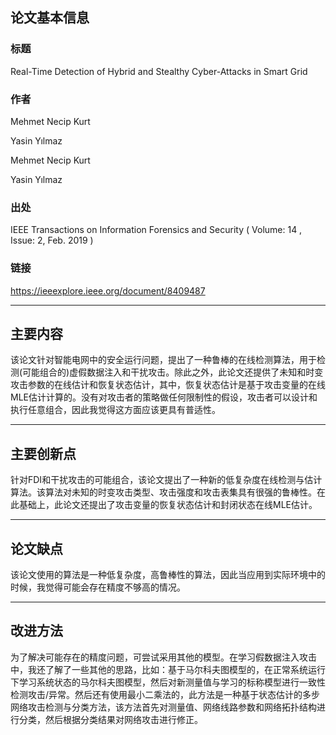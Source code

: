 ## 论文基本信息

### 标题

Real-Time Detection of Hybrid and Stealthy Cyber-Attacks in
Smart Grid

### 作者

Mehmet Necip Kurt

Yasin Yılmaz

Mehmet Necip Kurt

Yasin Yılmaz

### 出处

IEEE Transactions on Information Forensics and Security ( Volume: 14 , Issue: 2, Feb. 2019 )

### 链接

https://ieeexplore.ieee.org/document/8409487

***

## 主要内容

该论文针对智能电网中的安全运行问题，提出了一种鲁棒的在线检测算法，用于检测(可能组合的)虚假数据注入和干扰攻击。除此之外，此论文还提供了未知和时变攻击参数的在线估计和恢复状态估计，其中，恢复状态估计是基于攻击变量的在线MLE估计计算的。没有对攻击者的策略做任何限制性的假设，攻击者可以设计和执行任意组合，因此我觉得这方面应该更具有普适性。

***

## 主要创新点

针对FDI和干扰攻击的可能组合，该论文提出了一种新的低复杂度在线检测与估计算法。该算法对未知的时变攻击类型、攻击强度和攻击表集具有很强的鲁棒性。在此基础上，此论文还提出了攻击变量的恢复状态估计和封闭状态在线MLE估计。

***

## 论文缺点

该论文使用的算法是一种低复杂度，高鲁棒性的算法，因此当应用到实际环境中的时候，我觉得可能会存在精度不够高的情况。

***

## 改进方法

为了解决可能存在的精度问题，可尝试采用其他的模型。在学习假数据注入攻击中，我还了解了一些其他的思路，比如：基于马尔科夫图模型的，在正常系统运行下学习系统状态的马尔科夫图模型，然后对新测量值与学习的标称模型进行一致性检测攻击/异常。然后还有使用最小二乘法的，此方法是一种基于状态估计的多步网络攻击检测与分类方法，该方法首先对测量值、网络线路参数和网络拓扑结构进行分类，然后根据分类结果对网络攻击进行修正。

